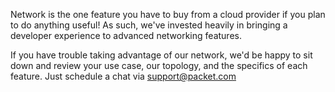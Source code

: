 <!-- <meta>
{
    "title":"Advanced Network",
    "description":"Using advanced network features",
    "tag":["Layer2", "Native VLAN", "BGP"],
    "seo-title": "Bare Metal Cloud Network - Packet Developer Docs",
    "seo-description": "Using advanced network features",
    "og-title": "Overview",
    "og-description": "Using advanced network features",
    "og-image": "/images/packet-product-docs.png"
}
</meta> -->

Network is the one feature you have to buy from a cloud provider if you plan to do anything useful! As such, we've invested heavily in bringing a developer experience to advanced networking features.

If you have trouble taking advantage of our network, we'd be happy to sit down and review your use case, our topology, and the specifics of each feature. Just schedule a chat via support@packet.com

